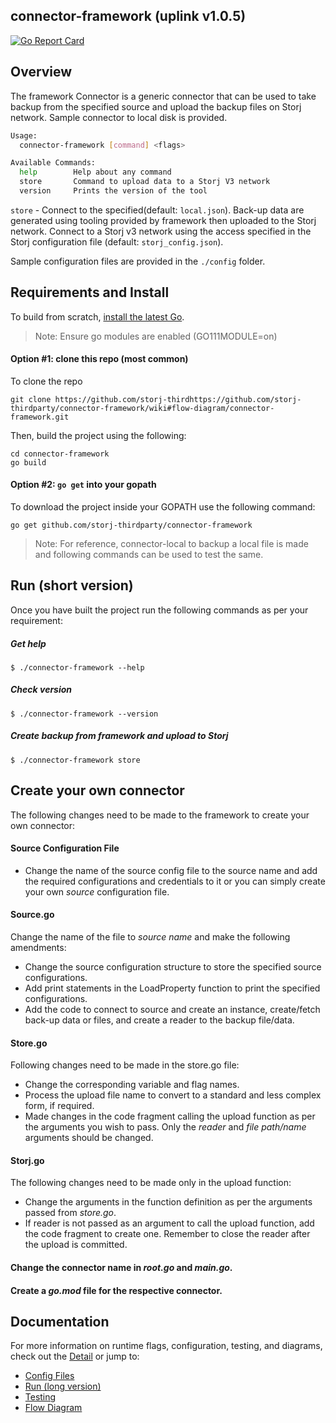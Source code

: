 ## connector-framework (uplink v1.0.5)

[![Go Report Card](https://goreportcard.com/badge/github.com/storj-thirdparty/storj-framework)](https://goreportcard.com/report/github.com/storj-thirdparty/connector-framework)

## Overview

The framework Connector is a generic connector that can be used to take backup from the specified source and upload the backup files on Storj network. Sample connector to local disk is provided.

```bash
Usage:
  connector-framework [command] <flags>

Available Commands:
  help        Help about any command
  store       Command to upload data to a Storj V3 network
  version     Prints the version of the tool
```


`store` - Connect to the specified(default: `local.json`). Back-up data are generated using tooling provided by framework then uploaded to the Storj network. Connect to a Storj v3 network using the access specified in the Storj configuration file (default: `storj_config.json`).


Sample configuration files are provided in the `./config` folder.



## Requirements and Install

To build from scratch, [install the latest Go](https://golang.org/doc/install#install).

> Note: Ensure go modules are enabled (GO111MODULE=on)



#### Option #1: clone this repo (most common)

To clone the repo

```
git clone https://github.com/storj-thirdhttps://github.com/storj-thirdparty/connector-framework/wiki#flow-diagram/connector-framework.git
```

Then, build the project using the following:

```
cd connector-framework
go build
```



#### Option #2:  ``go get`` into your gopath

To download the project inside your GOPATH use the following command:

```
go get github.com/storj-thirdparty/connector-framework
```


> Note: For reference, connector-local to backup a local file is made and following commands can be used to test the same.


## Run (short version)

Once you have built the project run the following commands as per your requirement:

##### Get help

```
$ ./connector-framework --help
```

##### Check version

```
$ ./connector-framework --version
```

##### Create backup from framework and upload to Storj

```
$ ./connector-framework store
```


## Create your own connector

The following changes need to be made to the framework to create your own connector:

#### Source Configuration File

* Change the name of the source config file to the source name and add the required configurations and credentials to it or you can simply create your own *source* configuration file.

#### Source.go

Change the name of the file to *source name* and make the following amendments:

* Change the source configuration structure to store the specified source configurations.
* Add print statements in the Load<Source>Property function to print the specified configurations.
* Add the code to connect to source and create an instance, create/fetch back-up data or files, and create a reader to the backup file/data.

#### Store.go

Following changes need to be made in the store.go file:

* Change the corresponding variable and flag names.
* Process the upload file name to convert to a standard and less complex form, if required.
* Made changes in the code fragment calling the upload function as per the arguments you wish to pass. Only the *reader* and *file path/name* arguments should be changed.

#### Storj.go

The following changes need to be made only in the upload function:

* Change the arguments in the function definition as per the arguments passed from *store.go*.
* If reader is not passed as an argument to call the upload function, add the code fragment to create one. Remember to close the reader after the upload is committed.

#### Change the connector name in *root.go* and *main.go*.

#### Create a *go.mod* file for the respective connector.



## Documentation

For more information on runtime flags, configuration, testing, and diagrams, check out the [Detail](//github.com/storj-thirdparty/storj-framework/wiki/Home) or jump to:

* [Config Files](//github.com/storj-thirdparty/connector-framework/wiki/#config-files)
* [Run (long version)](//github.com/storj-thirdparty/connector-framework/wiki/#run)
* [Testing](//github.com/storj-thirdparty/connector-framework/wiki/#testing)
* [Flow Diagram](//github.com/storj-thirdparty/connector-framework/wiki/#flow-diagram)

